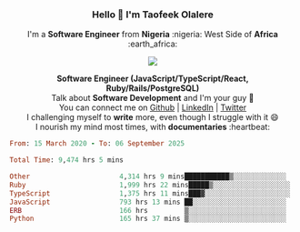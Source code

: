 ### **<p align='center'>Hello 👋 I'm Taofeek Olalere</p>**

<p align='center'>I'm a <strong>Software Engineer</strong> from <strong>Nigeria</strong> :nigeria: West Side of <strong>Africa</strong> :earth_africa:	</p>

<p align='center'> <img src='https://github-readme-stats.vercel.app/api?username=teekaytech&show_icons=true&theme=dark'> </p>


<p align='center'>
  <b>Software Engineer (JavaScript/TypeScript/React, Ruby/Rails/PostgreSQL)</b><br />
  Talk about <strong>Software Development</strong> and I'm your guy 👯 <br />
  You can connect me on <a href="https://github.com/teekaytech">Github</a> | <a href="https://linkedin.com/in/olaleretaofeek">LinkedIn</a> | <a href="https://twitter.com/ola_lere">Twitter</a> <br />
  I challenging myself to <strong>write</strong> more, even though I struggle with it 😄 <br />
  I nourish my mind most times, with <strong>documentaries</strong> :heartbeat:
</p>

<!--START_SECTION:waka-->

```ruby
From: 15 March 2020 - To: 06 September 2025

Total Time: 9,474 hrs 5 mins

Other                      4,314 hrs 9 mins███████████▒░░░░░░░░░░░░░   45.54 %
Ruby                       1,999 hrs 22 mins█████▒░░░░░░░░░░░░░░░░░░░   21.10 %
TypeScript                 1,375 hrs 11 mins███▓░░░░░░░░░░░░░░░░░░░░░   14.52 %
JavaScript                 793 hrs 13 mins ██░░░░░░░░░░░░░░░░░░░░░░░   08.37 %
ERB                        166 hrs         ▒░░░░░░░░░░░░░░░░░░░░░░░░   01.75 %
Python                     165 hrs 37 mins ▒░░░░░░░░░░░░░░░░░░░░░░░░   01.75 %
```

<!--END_SECTION:waka-->
<!--
**teekaytech/teekaytech** is a ✨ _special_ ✨ repository because its `README.md` (this file) appears on your GitHub profile.

Here are some ideas to get you started:

- 🔭 I’m currently working on ...
- 🌱 I’m currently learning ...
- 👯 I’m looking to collaborate on ...
- 🤔 I’m looking for help with ...
- 💬 Ask me about ...
- 📫 How to reach me: ...
- 😄 Pronouns: ...
- ⚡ Fun fact: ...
-->
